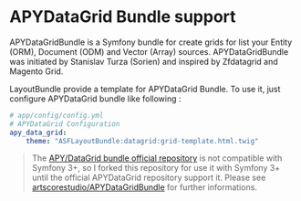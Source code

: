 # APYDataGrid Bundle support

APYDataGridBundle is a Symfony bundle for create grids for list your Entity (ORM), Document (ODM) and Vector (Array) sources. APYDataGridBundle was initiated by Stanislav Turza (Sorien) and inspired by Zfdatagrid and Magento Grid.

LayoutBundle provide a template for APYDataGrid Bundle. To use it, just configure APYDataGrid bundle like following :

```yaml
# app/config/config.yml
# APYDataGrid Configuration
apy_data_grid:
    theme: "ASFLayoutBundle:datagrid:grid-template.html.twig"
```

> The [APY/DataGrid bundle official repository][1] is not compatible with Symfony 3+, so I forked this repository for use it with Symfony 3+ until the official APYDataGrid repository support it. Please see [artscorestudio/APYDataGridBundle][2] for further informations.

[1]: https://github.com/APY/APYDataGridBundle
[2]: https://github.com/artscorestudio/APYDataGridBundle